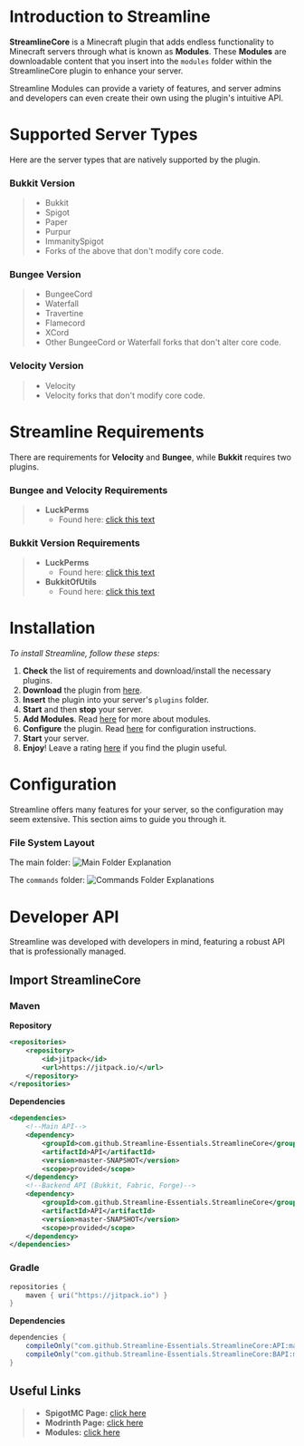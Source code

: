 # Introduction to Streamline
**StreamlineCore** is a Minecraft plugin that adds endless functionality to Minecraft servers through what is known as **Modules**. These **Modules** are downloadable content that you insert into the `modules` folder within the StreamlineCore plugin to enhance your server.

Streamline Modules can provide a variety of features, and server admins and developers can even create their own using the plugin's intuitive API.

# Supported Server Types
Here are the server types that are natively supported by the plugin.

### Bukkit Version
> - Bukkit
> - Spigot
> - Paper
> - Purpur
> - ImmanitySpigot
> - Forks of the above that don't modify core code.

### Bungee Version
> - BungeeCord
> - Waterfall
> - Travertine
> - Flamecord
> - XCord
> - Other BungeeCord or Waterfall forks that don't alter core code.

### Velocity Version
> - Velocity
> - Velocity forks that don't modify core code.

# Streamline Requirements
There are requirements for **Velocity** and **Bungee**, while **Bukkit** requires two plugins.

### Bungee and Velocity Requirements
> - **LuckPerms**
>    - Found here: [click this text](https://luckperms.net/download)

### Bukkit Version Requirements
> - **LuckPerms**
>    - Found here: [click this text](https://luckperms.net/download)
> - **BukkitOfUtils**
>    - Found here: [click this text](https://www.spigotmc.org/resources/118276/)

# Installation
*To install Streamline, follow these steps:*

1. **Check** the list of requirements and download/install the necessary plugins.
2. **Download** the plugin from [here](https://www.spigotmc.org/resources/83659/).
3. **Insert** the plugin into your server's `plugins` folder.
4. **Start** and then **stop** your server.
5. **Add Modules**. Read [here](#useful-links) for more about modules.
6. **Configure** the plugin. Read [here](#configuration) for configuration instructions.
7. **Start** your server.
8. **Enjoy**! Leave a rating [here](https://www.spigotmc.org/resources/83659/) if you find the plugin useful.

# Configuration
Streamline offers many features for your server, so the configuration may seem extensive. This section aims to guide you through it.

### File System Layout
The main folder:
![Main Folder Explanation](main-folder-explanation.png)

The `commands` folder:
![Commands Folder Explanations](commands-folder-explanations.png)
# Developer API
Streamline was developed with developers in mind, featuring a robust API that is professionally managed.

## Import StreamlineCore
### Maven
**Repository**
```XML
<repositories>
	<repository>
		<id>jitpack</id>
		<url>https://jitpack.io/</url>
	</repository>
</repositories>
```

**Dependencies**
```XML
<dependencies>
	<!--Main API-->
	<dependency>
		<groupId>com.github.Streamline-Essentials.StreamlineCore</groupId>
		<artifactId>API</artifactId>
		<version>master-SNAPSHOT</version>
		<scope>provided</scope>
	</dependency>
	<!--Backend API (Bukkit, Fabric, Forge)-->
	<dependency>
		<groupId>com.github.Streamline-Essentials.StreamlineCore</groupId>
		<artifactId>API</artifactId>
		<version>master-SNAPSHOT</version>
		<scope>provided</scope>
	</dependency>
</dependencies>
```

### Gradle
```Groovy
repositories {
    maven { uri("https://jitpack.io") }
}
```

**Dependencies**
```Groovy
dependencies {
    compileOnly("com.github.Streamline-Essentials.StreamlineCore:API:master-SNAPSHOT") // Main API
    compileOnly("com.github.Streamline-Essentials.StreamlineCore:BAPI:master-SNAPSHOT") // Backend API
}
```

## Useful Links
> - **SpigotMC Page:** [click here](https://www.spigotmc.org/resources/83659/)
> - **Modrinth Page:** [click here](https://modrinth.com/plugin/streamline/versions)
> - **Modules:** [click here](modules.md)